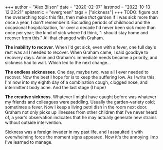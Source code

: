 +++
author = "Alex Bilson"
date = "2020-02-07"
lastmod = "2022-10-13 12:23:21"
epistemic = "evergreen"
tags = ["sickness"]
+++
TODO: figure out the overarching topic this fits, then make _that_ garden
If I was sick more than once a year, I don't remember it. Excluding periods of childhood and the occasional hospitalization, for over a decade I'd never been sick more than once per year; the kind of sick where I'd think, "I should stay home and recover from this." All that changed with Graham.

**The inability to recover**. When I'd get sick, even with a fever, one full day's rest was all I needed to recover. When Graham came, I said goodbye to recovery days. Amie and Graham's immediate needs became a priority, and sickness had to wait. Which led to the next change...

**The endless sicknesses**. One day, maybe two, was all I ever needed to recover. Now the best I hope for is to keep the suffering low. As I write this, I'm now into my eighth day of a combination cough, clogged nose, and intermittent body ache. And the last stage (I hope)

**The creative sickness**. Whatever I might have caught before was whatever my friends and colleagues were peddling.  Usually the garden-variety cold; sometimes a fever. Now I keep a living petri dish in the room next door. Graham not only picks up illnesses from other children that I've never heard of, a year's observation indicates that he may actually generate new strains without outside intervention.

Sickness was a foreign invader in my past life, and I assaulted it with overwhelming force the moment signs appeared.  Now it's the annoying limp I've learned to manage.

